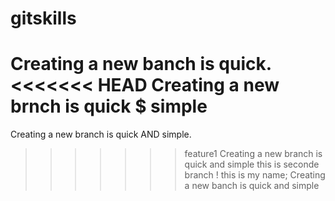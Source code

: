 # gitskills
Creating a new banch is quick.
<<<<<<< HEAD
Creating a new brnch is quick $ simple
=======
Creating a new branch is quick AND simple.
>>>>>>> feature1
Creating a new branch is quick and simple
this is seconde branch !
this is my name;
Creating a new banch is quick and simple